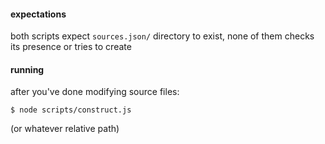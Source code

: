 #### expectations
both scripts expect `sources.json/` directory to exist,
none of them checks its presence or tries to create

#### running
after you've done modifying source files:
```
$ node scripts/construct.js
```
(or whatever relative path)

